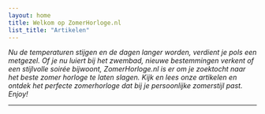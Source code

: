 ```yaml
---
layout: home
title: Welkom op ZomerHorloge.nl
list_title: "Artikelen"
---
```

_Nu de temperaturen stijgen en de dagen langer worden, verdient je pols een metgezel. Of je nu luiert bij het zwembad, nieuwe bestemmingen verkent of een stijlvolle soirée bijwoont, ZomerHorloge.nl is er om je zoektocht naar het beste zomer horloge te laten slagen. Kijk en lees onze artikelen en ontdek het perfecte zomerhorloge dat bij je persoonlijke zomerstijl past. Enjoy!_

---
